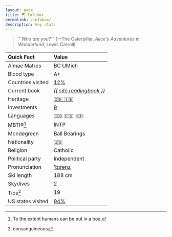 ```yaml
---
layout: page
title: 🪂 Infobox
permalink: /infobox/
description: key stats
---
```

> *"'Who are you?'"* (—The Caterpillar, *Alice's Adventures in Wonderland*, Lewis Carroll)

| Quick Fact | Value |
| :---    | :---  |
| Almae Matres | <a href="https://twitter.com/BCPhilosophy" target="_blank">BC</a> <a href="https://twitter.com/MichiganRoss" target="_blank">UMich</a> |
| Blood type | A+ |
| Countries visited | <a href="/countries/">12%</a> |
| Current book | *<a href="/books/">{{ site.readingbook }}</a>*
| Heritage | <a href="/ancestry/">🇩🇪 🇮🇪</a> |
| Investments | <a href="/invest/">9</a> |
| Languages | 🇬🇧 🇪🇸 🇰🇷 |
| MBTI®[^1] | INTP |
| Mondegreen | Ball Bearings
| Nationality | 🇺🇸 |
| Religion | Catholic |
| Political party | Independent |
| Pronunciation | <a href="/assets/audio/berens.mp3">'b&#x026A;r&#x0259;nz</a> |
| Ski length | 188 cm |
| Skydives | 2 |
| Tíos[^2] | 19 |
| US states visited | <a href="/states/">94%</a> |

[^1]: To the extent humans can be put in a box.
[^2]: consanguineous